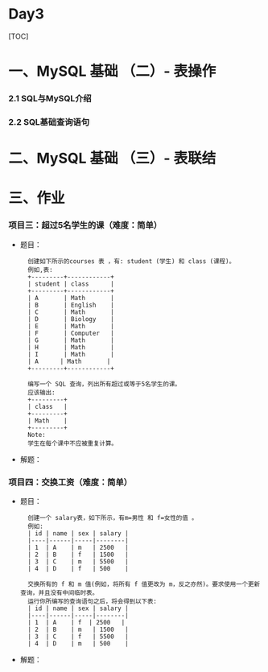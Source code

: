 # Day3

[TOC]

# 一、MySQL 基础 （二）- 表操作

### 2.1 SQL与MySQL介绍

### 2.2 SQL基础查询语句



# 二、MySQL 基础 （三）- 表联结



# 三、作业

### 项目三：超过5名学生的课（难度：简单）

- 题目：

        创建如下所示的courses 表 ，有: student (学生) 和 class (课程)。
        例如,表:
        +---------+------------+
        | student | class      |
        +---------+------------+
        | A       | Math       |
        | B       | English    |
        | C       | Math       |
        | D       | Biology    |
        | E       | Math       |
        | F       | Computer   |
        | G       | Math       |
        | H       | Math       |
        | I       | Math       |
        | A      | Math       |
        +---------+------------+

        编写一个 SQL 查询，列出所有超过或等于5名学生的课。
        应该输出:
        +---------+
        | class   |
        +---------+
        | Math    |
        +---------+
        Note:
        学生在每个课中不应被重复计算。

- 解题：

### 项目四：交换工资（难度：简单）

- 题目：

        创建一个 salary表，如下所示，有m=男性 和 f=女性的值 。
        例如:
        | id | name | sex | salary |
        |----|------|-----|--------|
        | 1  | A    | m   | 2500   |
        | 2  | B    | f   | 1500   |
        | 3  | C    | m   | 5500   |
        | 4  | D    | f   | 500    |

        交换所有的 f 和 m 值(例如，将所有 f 值更改为 m，反之亦然)。要求使用一个更新查询，并且没有中间临时表。
        运行你所编写的查询语句之后，将会得到以下表:
        | id | name | sex | salary |
        |----|------|-----|--------|
        | 1  | A    | f  | 2500   |
        | 2  | B    | m   | 1500   |
        | 3  | C    | f   | 5500   |
        | 4  | D    | m   | 500    |

- 解题：